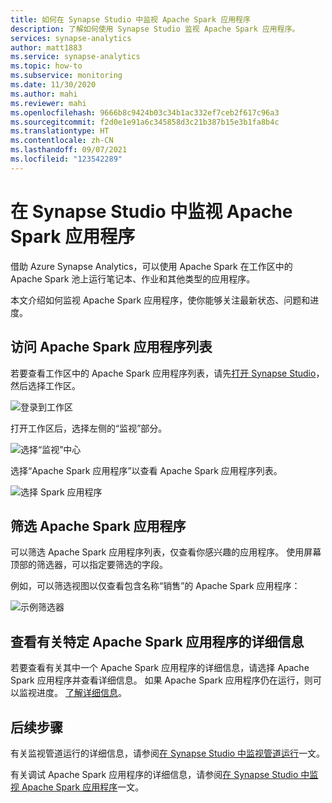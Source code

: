 ```yaml
---
title: 如何在 Synapse Studio 中监视 Apache Spark 应用程序
description: 了解如何使用 Synapse Studio 监视 Apache Spark 应用程序。
services: synapse-analytics
author: matt1883
ms.service: synapse-analytics
ms.topic: how-to
ms.subservice: monitoring
ms.date: 11/30/2020
ms.author: mahi
ms.reviewer: mahi
ms.openlocfilehash: 9666b8c9424b03c34b1ac332ef7ceb2f617c96a3
ms.sourcegitcommit: f2d0e1e91a6c345858d3c21b387b15e3b1fa8b4c
ms.translationtype: HT
ms.contentlocale: zh-CN
ms.lasthandoff: 09/07/2021
ms.locfileid: "123542289"
---
```

# <a name="monitor-your-apache-spark-applications-in-synapse-studio"></a>在 Synapse Studio 中监视 Apache Spark 应用程序

借助 Azure Synapse Analytics，可以使用 Apache Spark 在工作区中的 Apache Spark 池上运行笔记本、作业和其他类型的应用程序。

本文介绍如何监视 Apache Spark 应用程序，使你能够关注最新状态、问题和进度。

## <a name="access-apache-spark-applications-list"></a>访问 Apache Spark 应用程序列表

若要查看工作区中的 Apache Spark 应用程序列表，请先[打开 Synapse Studio](https://web.azuresynapse.net/)，然后选择工作区。

![登录到工作区](./media/common/login-workspace.png)

打开工作区后，选择左侧的“监视”部分。

![选择“监视”中心](./media/common/left-nav.png)

选择“Apache Spark 应用程序”以查看 Apache Spark 应用程序列表。

 ![选择 Spark 应用程序](./media/how-to-monitor-spark-applications/monitor-hub-nav-spark-applications.png)

## <a name="filter-your-apache-spark-applications"></a>筛选 Apache Spark 应用程序

可以筛选 Apache Spark 应用程序列表，仅查看你感兴趣的应用程序。 使用屏幕顶部的筛选器，可以指定要筛选的字段。

例如，可以筛选视图以仅查看包含名称“销售”的 Apache Spark 应用程序：

![示例筛选器](./media/how-to-monitor-spark-applications/filter-example.png)

## <a name="view-details-about-a-specific-apache-spark-application"></a>查看有关特定 Apache Spark 应用程序的详细信息

若要查看有关其中一个 Apache Spark 应用程序的详细信息，请选择 Apache Spark 应用程序并查看详细信息。 如果 Apache Spark 应用程序仍在运行，则可以监视进度。 [了解详细信息](apache-spark-applications.md)。

## <a name="next-steps"></a>后续步骤

有关监视管道运行的详细信息，请参阅[在 Synapse Studio 中监视管道运行](how-to-monitor-pipeline-runs.md)一文。 

有关调试 Apache Spark 应用程序的详细信息，请参阅[在 Synapse Studio 中监视 Apache Spark 应用程序](apache-spark-applications.md)一文。